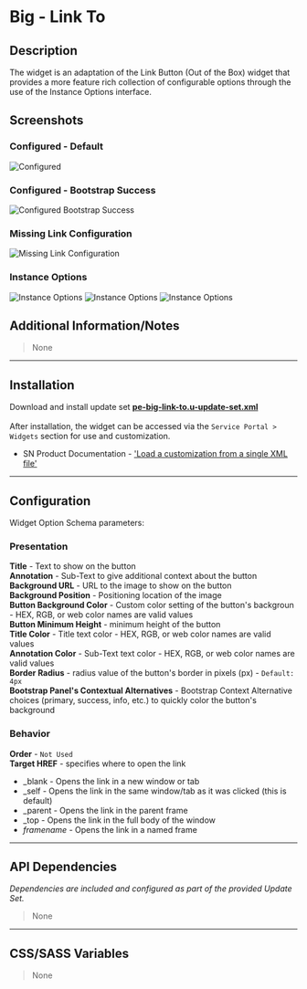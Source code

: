 # Big - Link To

## Description

The widget is an adaptation of the Link Button (Out of the Box) widget that provides a more feature rich collection of configurable options through the use of the Instance Options interface.

## Screenshots
### Configured - Default
![Configured](https://raw.githubusercontent.com/platform-experience/serviceportal-widget-library/master/src/pe-big-link-to/images/default.png)
### Configured - Bootstrap Success
![Configured Bootstrap Success](https://raw.githubusercontent.com/platform-experience/serviceportal-widget-library/master/src/pe-big-link-to/images/success.png)
### Missing Link Configuration
![Missing Link Configuration](https://raw.githubusercontent.com/platform-experience/serviceportal-widget-library/master/src/pe-big-link-to/images/missingconfig.png)
### Instance Options
![Instance Options](https://raw.githubusercontent.com/platform-experience/serviceportal-widget-library/master/src/pe-big-link-to/images/options1.png)
![Instance Options](https://raw.githubusercontent.com/platform-experience/serviceportal-widget-library/master/src/pe-big-link-to/images/options2.png)
![Instance Options](https://raw.githubusercontent.com/platform-experience/serviceportal-widget-library/master/src/pe-big-link-to/images/options3.png)


## Additional Information/Notes
> None

---
## Installation
Download and install update set **[pe-big-link-to.u-update-set.xml](https://github.com/platform-experience/serviceportal-widget-library/blob/master/src/pe-big-link-to/pe-big-link-to.u-update-set.xml)** <br/><br/>
After installation, the widget can be accessed via the `Service Portal > Widgets` section for use and customization.<br/>
* SN Product Documentation - ['Load a customization from a single XML file'](https://docs.servicenow.com/bundle/kingston-application-development/page/build/system-update-sets/task/t_SaveAnUpdateSetAsAnXMLFile.html)

---
## Configuration
Widget Option Schema parameters:

### Presentation
**Title** - Text to show on the button <br/>
**Annotation** - Sub-Text to give additional context about the button<br/>
**Background URL** - URL to the image to show on the button<br/>
**Background Position** - Positioning location of the image<br/>
**Button Background Color** - Custom color setting of the button's backgroun - HEX, RGB, or web color names are valid values<br/>
**Button Minimum Height** - minimum height of the button <br/>
**Title Color** - Title text color - HEX, RGB, or web color names are valid values<br/>
**Annotation Color** - Sub-Text text color - HEX, RGB, or web color names are valid values<br/>
**Border Radius** - radius value of the button's border in pixels (px) - `Default: 4px`<br/>
**Bootstrap Panel's Contextual Alternatives** - Bootstrap Context Alternative choices (primary, success, info, etc.) to quickly color the button's background <br/>

### Behavior
**Order** - `Not Used` <br/>
**Target HREF** - specifies where to open the link <br/>
* _blank - Opens the link in a new window or tab
* _self - Opens the link in the same window/tab as it was clicked (this is default)
* _parent - Opens the link in the parent frame
* _top - Opens the link in the full body of the window
* _framename_ - Opens the link in a named frame

---
## API Dependencies
<i>Dependencies are included and configured as part of the provided Update Set.</i>
> None

---
## CSS/SASS Variables
> None